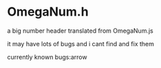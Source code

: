 # OmegaNum.h
a big number header translated from OmegaNum.js

it may have lots of bugs and i cant find and fix them

currently known bugs:arrow
